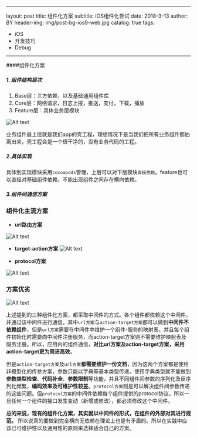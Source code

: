 
---
layout:     post
title:      组件化方案
subtitle:   iOS组件化尝试
date:       2018-3-13
author:     BY
header-img: img/post-bg-ios9-web.jpg
catalog: true
tags:
- iOS
- 开发技巧
- Debug
---

####组件化方案
##### 1. 组件结构层次

1. Base层：三方依赖，以及基础通用组件库
2. Core层：网络请求，日志上报，推送，支付，下载，播放
3. Feature层：具体业务层模块
	
![Alt text](./1519552292931.png)

业务组件最上层就是我们app的壳工程，理想情况下是当我们把所有业务组件都抽离出来，壳工程会是一个很干净的，没有业务代码的工程。

##### 2.具体实现

具体到实现模块采用`cocoapods`管理，上层可以对下层模块`直接依赖`。feature也可以直接对基础组件依赖。不能出现组件之间存在横向依赖。

##### 3.组件间通信方案

### 组件化主流方案

+ **url路由方案**

![Alt text](./1843940-486b8887399a9f3a.jpg)

+ **target-action方案**
![Alt text](./270478-00fb1f35705bb080.png)

+ **protocol方案**

![Alt text](./mgj.jpg)


### 方案优劣

![Alt text](./270478-c757fbb88589211b.png)

​	上述提到的三种组件化方案，都采取中间件的方式。各个组件都依赖这个中间件，并通过该中间件进行通信。其中`url方案`与`action-target方案`都可以做到**中间件不依赖组件**，但是`url方案`需要在中间件中维护一个组件-服务的映射表，并且每个组件初始化时需要向中间件注册服务，而action-target方案则不需要维护映射表及服务注册。所以，应用内的组件通信，**对比url方案及action-target方案，采用action-target更为简洁高效**。

​	但是`action-target方案`及`url方案`**都需要维护一份文档**，因为这两个方案都是使用非模型化的传参方案，参数只能以字典等基本类型传递。使用字典类型就不能做到**参数类型检查**、**代码补全**、**参数限制**等功能，并且不同组件间参数的序列化及反序列化频繁，**编码效率及可维护性较差**。`protocol方案`则是可以解决组件间参数传递的这些问题。但`protocol方案`的中间件依赖每个组件提供的protocol协议，所以一旦任何一个组件的接口发生变动（新增或修改），都必须修改这个中间件。

**总的来说，现有的组件化方案，其实就以中间件的形式，在组件的外部对其进行规范。** 所以说真的要做到完全横向无依赖在理论上也是有矛盾的。所以在实践中应该已可维护性以及通用性的原则来选择适合自己的方案。
